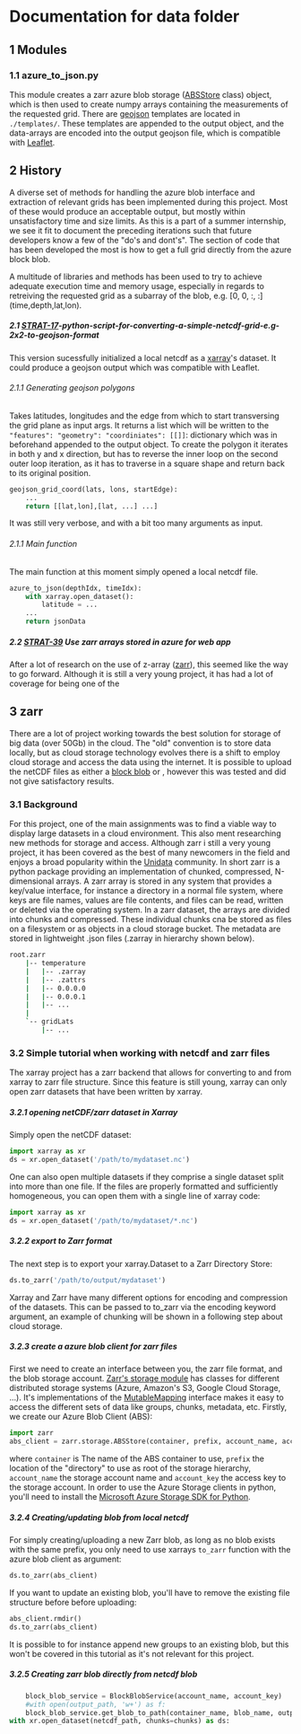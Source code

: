 # Documentation for data folder

## 1 Modules
### 1.1 azure_to_json.py
This module creates a zarr azure blob storage ([ABSStore](https://zarr.readthedocs.io/en/stable/api/storage.html#zarr.storage.ABSStore) class) object, which is then used to create numpy arrays containing the measurements of the requested grid. There are [geojson](https://geojson.org/) templates are located in ```./templates/```. These templates are appended to the output object, and the data-arrays are encoded into the output geojson file, which is compatible with [Leaflet](https://leafletjs.com/).

## 2 History
A diverse set of methods for handling the azure blob interface and extraction of relevant grids has been implemented during this project. Most of these would produce an acceptable output, but mostly within unsatisfactory time and size limits. As this is a part of a summer internship, we see it fit to document the preceding iterations such that future developers know a few of the "do's and dont's". The section of code that has been developed the most is how to get a full grid directly from the azure block blob.

A multitude of libraries and methods has been used to try to achieve adequate execution time and memory usage, especially in regards to retreiving the requested grid as a subarray of the blob, e.g. [0, 0, :, :] (time,depth,lat,lon). 

##### 2.1 [STRAT-17](https://jira.code.sintef.no/browse/STRAT-17)-python-script-for-converting-a-simple-netcdf-grid-e.g-2x2-to-geojson-format
This version sucessfully initialized a local netcdf as a [xarray](http://xarray.pydata.org/)'s dataset. It could produce a geojson output which was compatible with Leaflet.
###### 2.1.1 Generating geojson polygons
Takes latitudes, longitudes and the edge from which to start transversing the grid plane as input args. It returns a list which will be written to the ```"features": "geometry": "coordiniates": [[]]```:  dictionary which was in beforehand appended to the output object. To create the polygon it iterates in both y and x direction, but has to reverse the inner loop on the second outer loop iteration, as it has to traverse in a square shape and return back to its original position.
```python
geojson_grid_coord(lats, lons, startEdge):
    ...
    return [[lat,lon],[lat, ...] ...]
```
It was still very verbose, and with a bit too many arguments as input.
###### 2.1.1 Main function
The main function at this moment simply opened a local netcdf file.
```python
azure_to_json(depthIdx, timeIdx):
    with xarray.open_dataset():
        latitude = ...
    ...
    return jsonData
```
##### 2.2 [STRAT-39](https://jira.code.sintef.no/browse/STRAT-39) Use zarr arrays stored in azure for web app
After a lot of research on the use of z-array ([zarr](https://zarr.readthedocs.io/en/stable/)), this seemed like the way to go forward. Although it is still a very young project, it has had a lot of coverage for being one of the 

## 3 zarr
There are a lot of project working towards the best solution for storage of big data (over 50Gb) in the cloud. The "old" convention is to store data locally, but as cloud storage technology evolves there is a shift to employ cloud storage and access the data using the internet. It is possible to upload the netCDF files as either a [block blob](https://docs.microsoft.com/en-us/rest/api/storageservices/understanding-block-blobs--append-blobs--and-page-blobs) or , however this was tested and did not give satisfactory results.

### 3.1 Background
For this project, one of the main assignments was to find a viable way to display large datasets in a cloud environment. This also ment researching new methods for storage and access. Although zarr i still a very young project, it has been covered as the best of many newcomers in the field and enjoys a broad popularity within the [Unidata](https://www.unidata.ucar.edu/blogs/news/entry/netcdf-and-native-cloud-storage) community. In  short zarr is a python package providing an implementation of chunked, compressed, N-dimensional arrays. A zarr array is stored in any system that provides a key/value interface, for instance a directory in a normal file system, where keys are file names, values are file contents, and files can be read, written or deleted via the operating system. In a zarr dataset, the arrays are divided into chunks and compressed. These individual chunks cna be stored as files on a filesystem or as objects in a cloud storage bucket. The metadata are stored in lightweight .json files (.zarray in hierarchy shown below). 
```bash
root.zarr
    |-- temperature
    |   |-- .zarray
    |   |-- .zattrs
    |   |-- 0.0.0.0
    |   |-- 0.0.0.1
    |   |-- ...
    |
    `-- gridLats
        |-- ...
```
### 3.2 Simple tutorial when working with netcdf and zarr files
The xarray project has a zarr backend that allows for converting to and from xarray to zarr file structure. Since this feature is still young, xarray can only open zarr datasets that have been written by xarray.
##### 3.2.1 opening netCDF/zarr dataset in Xarray
Simply open the netCDF dataset:
```python
import xarray as xr
ds = xr.open_dataset('/path/to/mydataset.nc')
```
One can also open multiple datasets if they comprise a single dataset split into more than one file. If the files are properly formatted and sufficiently homogeneous, you can open them with a single line of xarray code:
```python
import xarray as xr
ds = xr.open_dataset('/path/to/mydataset/*.nc')
```
##### 3.2.2 export to Zarr format
The next step is to export your xarray.Dataset to a Zarr Directory Store:
```python
ds.to_zarr('/path/to/output/mydataset')
```
Xarray and Zarr have many different options for encoding and compression of the datasets. This can be passed to to_zarr via the encoding keyword argument, an example of chunking will be shown in a following step about cloud storage. 
##### 3.2.3 create a azure blob client for zarr files
First we need to create an interface between you, the zarr file format, and the blob storage account. [Zarr's storage module](https://zarr.readthedocs.io/en/stable/api/storage.html#module-zarr.storage) has classes for different distributed storage systems (Azure, Amazon's S3, Google Cloud Storage, ...). It's implementations of the [MutableMapping](https://docs.python.org/3/library/collections.abc.html) interface makes it easy to access the different sets of data like groups, chunks, metadata, etc. Firstly, we create our Azure Blob Client (ABS):
```python
import zarr
abs_client = zarr.storage.ABSStore(container, prefix, account_name, account_key)
```
where ```container``` is The name of the ABS container to use, ```prefix``` the location of the "directory" to use as root of the storage hierarchy, ```account_name``` the storage account name and ```account_key``` the access key to the storage account.
In order to use the Azure Storage clients in python, you'll need to install the [Microsoft Azure Storage SDK for Python](https://github.com/Azure/azure-storage-python). 
##### 3.2.4 Creating/updating blob from local netcdf
For simply creating/uploading a new Zarr blob, as long as no blob exists with the same prefix, you only need to use xarrays ```to_zarr``` function with the azure blob client as argument:
```python
ds.to_zarr(abs_client)
```
If you want to update an existing blob, you'll have to remove the existing file structure before before uploading:
```python
abs_client.rmdir()
ds.to_zarr(abs_client)
```
It is possible to for instance append new groups to an existing blob, but this won't be covered in this tutorial as it's not relevant for this project.
##### 3.2.5 Creating zarr blob directly from netcdf blob
```python
    block_blob_service = BlockBlobService(account_name, account_key)
    #with open(output_path, 'w+') as f:
    block_blob_service.get_blob_to_path(container_name, blob_name, output_path)
with xr.open_dataset(netcdf_path, chunks=chunks) as ds:
```



